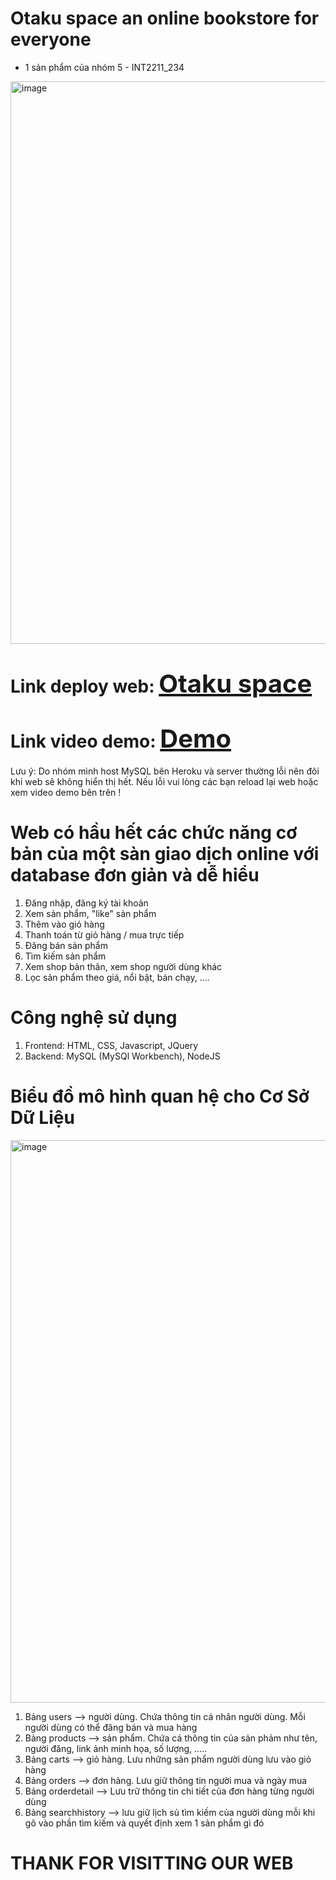 # Otaku space an online bookstore for everyone 
- 1 sản phẩm của nhóm 5 - INT2211_234
<img width="900" alt="image" src="https://user-images.githubusercontent.com/63915841/207500327-2664daa3-4871-49ac-8f54-bc78a40fd446.png">

# Link deploy web: <a  style="font-size:40px;" href="https://shopee-web-clone-six.vercel.app/nologin.html" target="_blank">Otaku space</a>

# Link video demo: <a  style="font-size:40px;" href="https://drive.google.com/file/d/1lZDgIPBtA37rxLDSyJ7Jbcxz0bPeVN19/view?usp=sharing" target="_blank">Demo </a>

Lưu ý: Do nhóm mình host MySQL bên Heroku và server thường lỗi nên đôi khi web sẽ không hiển thị hết. Nếu lỗi vui lòng các bạn reload lại web hoặc xem video demo bên trên !

# Web có hầu hết các chức năng cơ bản của một sàn giao dịch online với database đơn giản và dễ hiểu
1. Đăng nhập, đăng ký tài khoản
2. Xem sản phẩm, "like" sản phẩm
3. Thêm vào giỏ hàng
4. Thanh toán từ giỏ hàng / mua trực tiếp
5. Đăng bán sản phẩm
6. Tìm kiếm sản phẩm 
7. Xem shop bản thân, xem shop người dùng khác
8. Lọc sản phẩm theo giá, nổi bật, bán chạy, ....



# Công nghệ sử dụng
1. Frontend: HTML, CSS, Javascript, JQuery
2. Backend: MySQL (MySQl Workbench), NodeJS

# Biểu đồ mô hình quan hệ cho Cơ Sở Dữ Liệu
<img width="900" alt="image" src="https://user-images.githubusercontent.com/97510841/207873522-0e267a18-b3bb-4599-8631-948a7bc970d6.png">

1. Bảng users --> người dùng. Chứa thông tin cá nhân người dùng. Mỗi người dùng có thể đăng bán và mua hàng
2. Bảng products --> sản phẩm. Chứa cá thông tin của sản phảm như tên, người đăng, link ảnh minh họa, số lượng, .....
3. Bảng carts --> giỏ hàng. Lưu những sản phẩm người dùng lưu vào giỏ hàng
4. Bảng orders --> đơn hàng. Lưu giữ thông tin người mua và ngày mua
5. Bảng orderdetail --> Lưu trữ thông tin chi tiết của đơn hàng từng người dùng
6. Bảng searchhistory --> lưu giữ lịch sủ tìm kiếm của người dùng mỗi khi gõ vào phần tìm kiếm và quyết định xem 1 sản phẩm gì đó

# THANK FOR VISITTING OUR WEB
